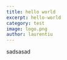 ```yaml
---
title: hello world
excerpt: hello-world
category: test
image: logo.png
author: laurentiu
---
```

sadsasad
